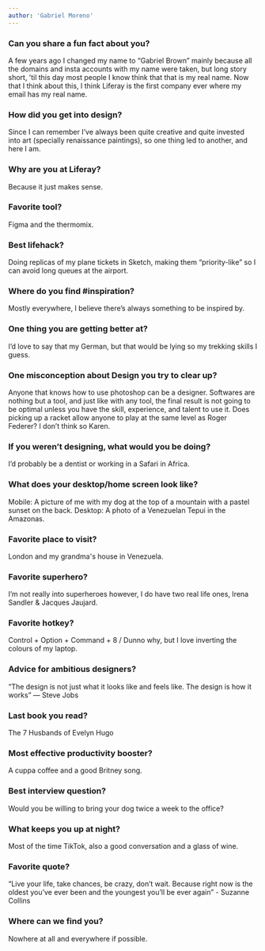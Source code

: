 ```yaml
---
author: 'Gabriel Moreno'
---
```


### Can you share a fun fact about you?

A few years ago I changed my name to “Gabriel Brown” mainly because all the domains and insta accounts with my name were taken, but long story short, ’til this day most people I know think that that is my real name. Now that I think about this, I think Liferay is the first company ever where my email has my real name.


### How did you get into design?

Since I can remember I’ve always been quite creative and quite invested into art (specially renaissance paintings), so one thing led to another, and here I am.

### Why are you at Liferay?

Because it just makes sense.


### Favorite tool?

Figma and the thermomix.


### Best lifehack?

Doing replicas of my plane tickets in Sketch, making them “priority-like”  so I can avoid long queues at the airport. 


### Where do you find #inspiration?

Mostly everywhere, I believe there’s always something to be inspired by.


### One thing you are getting better at?

I’d love to say that my German, but that would be lying so my trekking skills I guess.


### One misconception about Design you try to clear up?

Anyone that knows how to use photoshop can be a designer. Softwares are nothing but a tool, and just like with any tool, the final result is not going to be optimal unless you have the skill, experience, and talent to use it. Does picking up a racket allow anyone to play at the same level as Roger Federer? I don’t think so Karen.


### If you weren’t designing, what would you be doing?

I’d probably be a dentist or working in a Safari in Africa.


### What does your desktop/home screen look like?

Mobile: A picture of me with my dog at the top of a mountain with a pastel sunset on the back.
Desktop: A photo of a Venezuelan Tepui in the Amazonas.


### Favorite place to visit?

London and my grandma's house in Venezuela.


### Favorite superhero?

I’m not really into superheroes however, I do have two real life ones, Irena Sandler & Jacques Jaujard.


### Favorite hotkey?

Control + Option + Command + 8 / Dunno why, but I love inverting the colours of my laptop.


### Advice for ambitious designers?

“The design is not just what it looks like and feels like. The design is how it works” — Steve Jobs


### Last book you read?

The 7 Husbands of Evelyn Hugo


### Most effective productivity booster?

A cuppa coffee and a good Britney song.


### Best interview question?

Would you be willing to bring your dog twice a week to the office?


### What keeps you up at night?

Most of the time TikTok, also a good conversation and a glass of wine.


### Favorite quote?

“Live your life, take chances, be crazy, don’t wait. Because right now is the oldest you’ve ever been and the youngest you’ll be ever again” - Suzanne Collins


### Where can we find you?

Nowhere at all and everywhere if possible.

